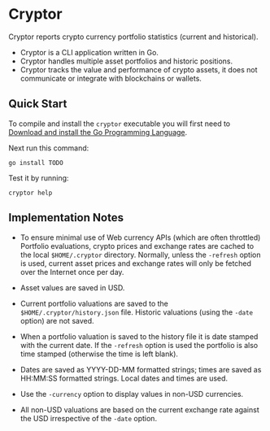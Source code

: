 # Cryptor

<!-- [![Go Report Card](https://goreportcard.com/badge/github.com/srackham/cryptor)](https://goreportcard.com/report/github.com/srackham/cryptor) -->

Cryptor reports crypto currency portfolio statistics (current and historical).

- Cryptor is a CLI application written in Go.
- Cryptor handles multiple asset portfolios and historic positions.
- Cryptor tracks the value and performance of crypto assets, it does not communicate or integrate with blockchains or wallets.

## Quick Start
To compile and install the `cryptor` executable you will first need to [Download and install the Go Programming Language](https://go.dev/doc/install).

Next run this command:

    go install TODO

Test it by running:

    cryptor help


## Implementation Notes
- To ensure minimal use of Web currency APIs (which are often throttled) Portfolio evaluations, crypto prices and exchange rates are cached to the local `$HOME/.cryptor` directory. Normally, unless the `-refresh` option is used, current asset prices and exchange rates will only be fetched over the Internet once per day.

- Asset values are saved in USD.

- Current portfolio valuations are saved to the `$HOME/.cryptor/history.json` file. Historic valuations (using the `-date` option) are not saved.

- When a portfolio valuation is saved to the history file it is date stamped with the current date. If the `-refresh` option is used the portfolio is also time stamped (otherwise the time is left blank).

- Dates are saved as YYYY-DD-MM formatted strings; times are saved as HH:MM:SS formatted strings. Local dates and times are used.

- Use the `-currency` option to display values in non-USD currencies.

- All non-USD valuations are based on the current exchange rate against the USD irrespective of the `-date` option.
